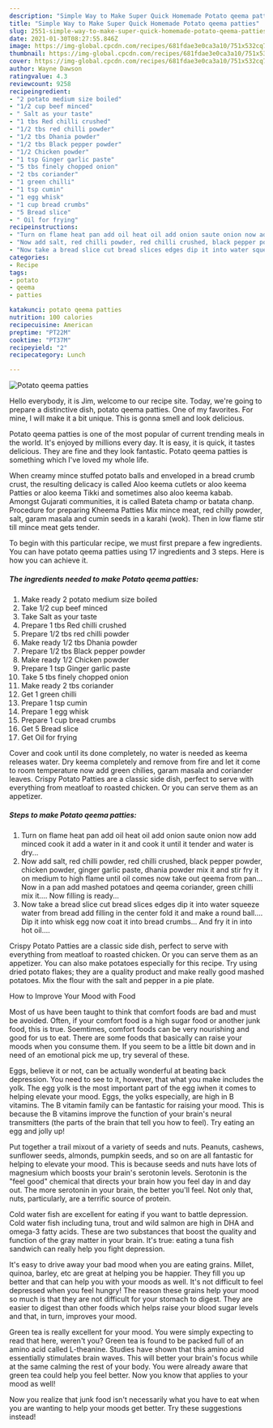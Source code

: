 ```yaml
---
description: "Simple Way to Make Super Quick Homemade Potato qeema patties"
title: "Simple Way to Make Super Quick Homemade Potato qeema patties"
slug: 2551-simple-way-to-make-super-quick-homemade-potato-qeema-patties
date: 2021-01-30T08:27:55.846Z
image: https://img-global.cpcdn.com/recipes/681fdae3e0ca3a10/751x532cq70/potato-qeema-patties-recipe-main-photo.jpg
thumbnail: https://img-global.cpcdn.com/recipes/681fdae3e0ca3a10/751x532cq70/potato-qeema-patties-recipe-main-photo.jpg
cover: https://img-global.cpcdn.com/recipes/681fdae3e0ca3a10/751x532cq70/potato-qeema-patties-recipe-main-photo.jpg
author: Wayne Dawson
ratingvalue: 4.3
reviewcount: 9258
recipeingredient:
- "2 potato medium size boiled"
- "1/2 cup beef minced"
- " Salt as your taste"
- "1 tbs Red chilli crushed"
- "1/2 tbs red chilli powder"
- "1/2 tbs Dhania powder"
- "1/2 tbs Black pepper powder"
- "1/2 Chicken powder"
- "1 tsp Ginger garlic paste"
- "5 tbs finely chopped onion"
- "2 tbs coriander"
- "1 green chilli"
- "1 tsp cumin"
- "1 egg whisk"
- "1 cup bread crumbs"
- "5 Bread slice"
- " Oil for frying"
recipeinstructions:
- "Turn on flame heat pan add oil heat oil add onion saute onion now add minced cook it add a water in it and cook it until it tender and water is dry..."
- "Now add salt, red chilli powder, red chilli crushed, black pepper powder, chicken powder, ginger garlic paste, dhania powder mix it and stir fry it on medium to high flame until oil comes now take out qeema from pan... Now in a pan add mashed potatoes and qeema coriander, green chilli mix it.... Now filling is ready..."
- "Now take a bread slice cut bread slices edges dip it into water squeeze water from bread add filling in the center fold it and make a round ball.... Dip it into whisk egg now coat it into bread crumbs... And fry it in into hot oil...."
categories:
- Recipe
tags:
- potato
- qeema
- patties

katakunci: potato qeema patties 
nutrition: 100 calories
recipecuisine: American
preptime: "PT22M"
cooktime: "PT37M"
recipeyield: "2"
recipecategory: Lunch

---
```



![Potato qeema patties](https://img-global.cpcdn.com/recipes/681fdae3e0ca3a10/751x532cq70/potato-qeema-patties-recipe-main-photo.jpg)

Hello everybody, it is Jim, welcome to our recipe site. Today, we're going to prepare a distinctive dish, potato qeema patties. One of my favorites. For mine, I will make it a bit unique. This is gonna smell and look delicious.

Potato qeema patties is one of the most popular of current trending meals in the world. It's enjoyed by millions every day. It is easy, it is quick, it tastes delicious. They are fine and they look fantastic. Potato qeema patties is something which I've loved my whole life.

When creamy mince stuffed potato balls and enveloped in a bread crumb crust, the resulting delicacy is called Aloo keema cutlets or aloo keema Patties or aloo keema Tikki and sometimes also aloo keema kabab. Amongst Gujarati communities, it is called Bateta champ or batata chanp. Procedure for preparing Kheema Patties Mix mince meat, red chilly powder, salt, garam masala and cumin seeds in a karahi (wok). Then in low flame stir till mince meat gets tender.


To begin with this particular recipe, we must first prepare a few ingredients. You can have potato qeema patties using 17 ingredients and 3 steps. Here is how you can achieve it.

<!--inarticleads1-->

##### The ingredients needed to make Potato qeema patties:

1. Make ready 2 potato medium size boiled
1. Take 1/2 cup beef minced
1. Take  Salt as your taste
1. Prepare 1 tbs Red chilli crushed
1. Prepare 1/2 tbs red chilli powder
1. Make ready 1/2 tbs Dhania powder
1. Prepare 1/2 tbs Black pepper powder
1. Make ready 1/2 Chicken powder
1. Prepare 1 tsp Ginger garlic paste
1. Take 5 tbs finely chopped onion
1. Make ready 2 tbs coriander
1. Get 1 green chilli
1. Prepare 1 tsp cumin
1. Prepare 1 egg whisk
1. Prepare 1 cup bread crumbs
1. Get 5 Bread slice
1. Get  Oil for frying


Cover and cook until its done completely, no water is needed as keema releases water. Dry keema completely and remove from fire and let it come to room temperature now add green chilies, garam masala and coriander leaves. Crispy Potato Patties are a classic side dish, perfect to serve with everything from meatloaf to roasted chicken. Or you can serve them as an appetizer. 

<!--inarticleads2-->

##### Steps to make Potato qeema patties:

1. Turn on flame heat pan add oil heat oil add onion saute onion now add minced cook it add a water in it and cook it until it tender and water is dry...
1. Now add salt, red chilli powder, red chilli crushed, black pepper powder, chicken powder, ginger garlic paste, dhania powder mix it and stir fry it on medium to high flame until oil comes now take out qeema from pan... Now in a pan add mashed potatoes and qeema coriander, green chilli mix it.... Now filling is ready...
1. Now take a bread slice cut bread slices edges dip it into water squeeze water from bread add filling in the center fold it and make a round ball.... Dip it into whisk egg now coat it into bread crumbs... And fry it in into hot oil....


Crispy Potato Patties are a classic side dish, perfect to serve with everything from meatloaf to roasted chicken. Or you can serve them as an appetizer. You can also make potatoes especially for this recipe. Try using dried potato flakes; they are a quality product and make really good mashed potatoes. Mix the flour with the salt and pepper in a pie plate. 

How to Improve Your Mood with Food


Most of us have been taught to think that comfort foods are bad and must be avoided. Often, if your comfort food is a high sugar food or another junk food, this is true. Soemtimes, comfort foods can be very nourishing and good for us to eat. There are some foods that basically can raise your moods when you consume them. If you seem to be a little bit down and in need of an emotional pick me up, try several of these.

Eggs, believe it or not, can be actually wonderful at beating back depression. You need to see to it, however, that what you make includes the yolk. The egg yolk is the most important part of the egg iwhen it comes to helping elevate your mood. Eggs, the yolks especially, are high in B vitamins. The B vitamin family can be fantastic for raising your mood. This is because the B vitamins improve the function of your brain's neural transmitters (the parts of the brain that tell you how to feel). Try eating an egg and jolly up!

Put together a trail mixout of a variety of seeds and nuts. Peanuts, cashews, sunflower seeds, almonds, pumpkin seeds, and so on are all fantastic for helping to elevate your mood. This is because seeds and nuts have lots of magnesium which boosts your brain's serotonin levels. Serotonin is the "feel good" chemical that directs your brain how you feel day in and day out. The more serotonin in your brain, the better you'll feel. Not only that, nuts, particularly, are a terrific source of protein.

Cold water fish are excellent for eating if you want to battle depression. Cold water fish including tuna, trout and wild salmon are high in DHA and omega-3 fatty acids. These are two substances that boost the quality and function of the gray matter in your brain. It's true: eating a tuna fish sandwich can really help you fight depression. 

It's easy to drive away your bad mood when you are eating grains. Millet, quinoa, barley, etc are great at helping you be happier. They fill you up better and that can help you with your moods as well. It's not difficult to feel depressed when you feel hungry! The reason these grains help your mood so much is that they are not difficult for your stomach to digest. They are easier to digest than other foods which helps raise your blood sugar levels and that, in turn, improves your mood.

Green tea is really excellent for your mood. You were simply expecting to read that here, weren't you? Green tea is found to be packed full of an amino acid called L-theanine. Studies have shown that this amino acid essentially stimulates brain waves. This will better your brain's focus while at the same calming the rest of your body. You were already aware that green tea could help you feel better. Now you know that applies to your mood as well!

Now you realize that junk food isn't necessarily what you have to eat when you are wanting to help your moods get better. Try  these suggestions  instead!

